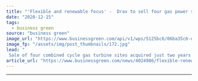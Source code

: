 ```yaml
---
title: "'Flexible and renewable focus' -  Drax to sell four gas power stations in £193m deal"
date: "2020-12-15"
tags: 
  - business green
source: "business green"
image_url: "https://www.businessgreen.com/api/v1/wps/5125bc6/06ba35c6-de47-4b88-997a-f1a53543331c/3/Drax-Cooling-Tower-looking-up-185x114.jpg"
image_fp: "/assets/img/post_thumbnails/172.jpg"
lead: "
 Sale of four combined cycle gas turbine sites acquired just two years ago will allow Drax to slash emissions and enhance its focus on flexible and renewable power generation, company says ..."
article_url: "https://www.businessgreen.com/news/4024986/flexible-renewable-focus-drax-sell-gas-power-stations-gbp193m-deal"
---
```


---
